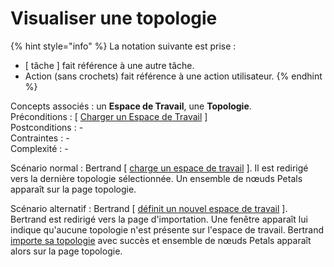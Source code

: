 # Visualiser une topologie

{% hint style="info" %}
La notation suivante est prise :

* \[ tâche \] fait référence à une autre tâche.
* Action \(sans crochets\) fait référence à une action utilisateur.
{% endhint %}

Concepts associés : un **Espace de Travail**, une **Topologie**.  
Préconditions : \[ [Charger un Espace de Travail](../espace-de-travail/charger-un-espace-de-travail.md) \]  
Postconditions : -  
Contraintes : -  
Complexité : -

Scénario normal : Bertrand \[ [charge un espace de travail](../espace-de-travail/charger-un-espace-de-travail.md) \]. Il est redirigé vers la dernière topologie sélectionnée. Un ensemble de nœuds Petals apparaît sur la page topologie.

Scénario alternatif : Bertrand \[ [définit un nouvel espace de travail](../espace-de-travail/definir-un-espace-de-travail.md) \]. Bertrand est redirigé vers la page d'importation. Une fenêtre apparaît lui indique qu'aucune topologie n'est présente sur l'espace de travail. Bertrand [importe sa topologie](importer-une-topologie.md) avec succès et ensemble de nœuds Petals apparaît alors sur la page topologie.

